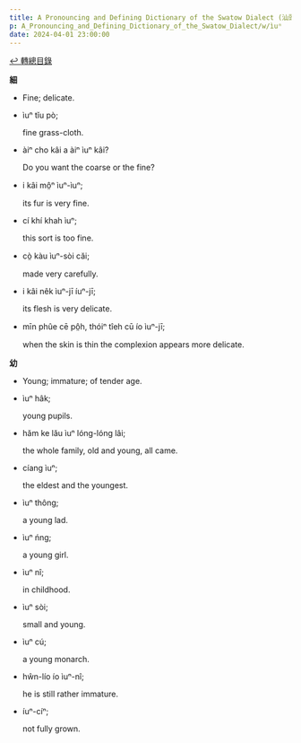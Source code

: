 ```yaml
---
title: A Pronouncing and Defining Dictionary of the Swatow Dialect (汕頭方言音義字典) / ìuⁿ
p: A_Pronouncing_and_Defining_Dictionary_of_the_Swatow_Dialect/w/ìuⁿ
date: 2024-04-01 23:00:00
---
```


[↩️ 轉總目錄](/A_Pronouncing_and_Defining_Dictionary_of_the_Swatow_Dialect)


**細**
- Fine; delicate.

- ìuⁿ tĭu pò;

  fine grass-cloth.

- àiⁿ cho kâi a àiⁿ ìuⁿ kâi?

  Do you want the coarse or the fine?

- i kâi mô̤ⁿ ìuⁿ-ìuⁿ;

  its fur is very fine.

- cí khí khah ìuⁿ;

  this sort is too fine.

- cò̤ kàu ìuⁿ-sòi căi;

  made very carefully.

- i kâi nêk ìuⁿ-jī íuⁿ-jī;

  its flesh is very delicate.

- mīn phûe cē pô̤h, thóiⁿ tîeh cū ío ìuⁿ-jī;

  when the skin is thin the complexion appears more delicate.

**幼**
- Young; immature; of tender age.

- ìuⁿ hâk;

  young pupils.

- hăm ke lău ìuⁿ lóng-lóng lâi;

  the whole family, old and young, all came.

- cíang ìuⁿ;

  the eldest and the youngest.

- ìuⁿ thông;

  a young lad.

- ìuⁿ ńng;

  a young girl.

- ìuⁿ nî;

  in childhood.

- ìuⁿ sòi;

  small and young.

- ìuⁿ cú;

  a young monarch.

- hŵn-lío ío ìuⁿ-nî;

  he is still rather immature.

- íuⁿ-cíⁿ;

  not fully grown.